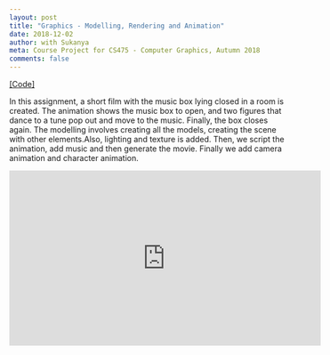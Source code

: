 ```yaml
---
layout: post
title: "Graphics - Modelling, Rendering and Animation"
date: 2018-12-02
author: with Sukanya
meta: Course Project for CS475 - Computer Graphics, Autumn 2018
comments: false
---
```

<a href="https://github.com/Computer-Graphics-IITB/a3-animate-174050012_150050040" >[Code]</a>

In this assignment, a short film with the music box lying closed in a room is created. The animation shows the music box to open, and two figures that dance to a tune pop out and move to the music. Finally, the box closes again. The modelling involves creating all the models, creating the scene with other elements.Also, lighting and texture is added. Then, we script the animation, add music and then generate the movie. Finally we add camera animation and character animation. 

<iframe width="560" height="315" src="https://www.youtube.com/embed/p9IwyA2sZ44" frameborder="0" allow="accelerometer; autoplay; encrypted-media; gyroscope; picture-in-picture" allowfullscreen></iframe>